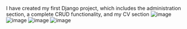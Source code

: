I have created my first Django project, which includes the administration section, a complete CRUD functionality, and my CV section
![image](https://github.com/Malekkk25/DjangoPortfolio/assets/98125803/1fd5cc68-b4ca-4124-b762-55cd1040ffed)
![image](https://github.com/Malekkk25/DjangoPortfolio/assets/98125803/c25e2513-daf4-42ae-bca1-bca9ff1ec158)
![image](https://github.com/Malekkk25/DjangoPortfolio/assets/98125803/91f681c0-bd15-4732-a3f4-e6767a1556a6)
![image](https://github.com/Malekkk25/DjangoPortfolio/assets/98125803/530636c0-1c93-4830-adcf-70422eb5c658)



